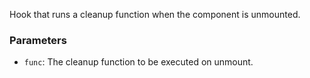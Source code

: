 Hook that runs a cleanup function when the component is unmounted.

### Parameters

- `func`: The cleanup function to be executed on unmount.
